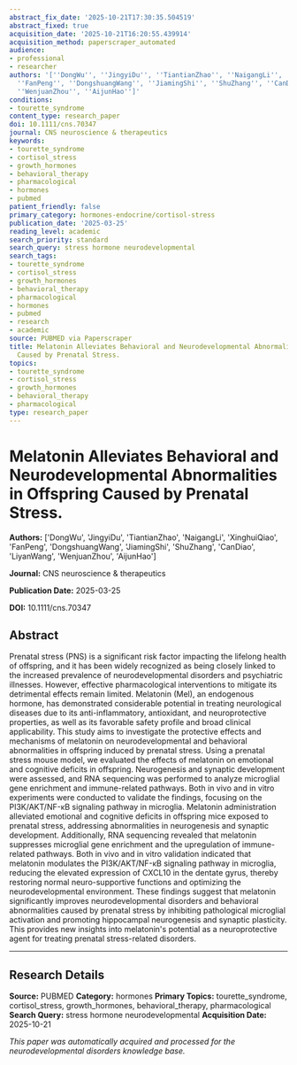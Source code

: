 ```yaml
---
abstract_fix_date: '2025-10-21T17:30:35.504519'
abstract_fixed: true
acquisition_date: '2025-10-21T16:20:55.439914'
acquisition_method: paperscraper_automated
audience:
- professional
- researcher
authors: '[''DongWu'', ''JingyiDu'', ''TiantianZhao'', ''NaigangLi'', ''XinghuiQiao'',
  ''FanPeng'', ''DongshuangWang'', ''JiamingShi'', ''ShuZhang'', ''CanDiao'', ''LiyanWang'',
  ''WenjuanZhou'', ''AijunHao'']'
conditions:
- tourette_syndrome
content_type: research_paper
doi: 10.1111/cns.70347
journal: CNS neuroscience & therapeutics
keywords:
- tourette_syndrome
- cortisol_stress
- growth_hormones
- behavioral_therapy
- pharmacological
- hormones
- pubmed
patient_friendly: false
primary_category: hormones-endocrine/cortisol-stress
publication_date: '2025-03-25'
reading_level: academic
search_priority: standard
search_query: stress hormone neurodevelopmental
search_tags:
- tourette_syndrome
- cortisol_stress
- growth_hormones
- behavioral_therapy
- pharmacological
- hormones
- pubmed
- research
- academic
source: PUBMED via Paperscraper
title: Melatonin Alleviates Behavioral and Neurodevelopmental Abnormalities in Offspring
  Caused by Prenatal Stress.
topics:
- tourette_syndrome
- cortisol_stress
- growth_hormones
- behavioral_therapy
- pharmacological
type: research_paper
---
```


# Melatonin Alleviates Behavioral and Neurodevelopmental Abnormalities in Offspring Caused by Prenatal Stress.

**Authors:** ['DongWu', 'JingyiDu', 'TiantianZhao', 'NaigangLi', 'XinghuiQiao', 'FanPeng', 'DongshuangWang', 'JiamingShi', 'ShuZhang', 'CanDiao', 'LiyanWang', 'WenjuanZhou', 'AijunHao']

**Journal:** CNS neuroscience & therapeutics

**Publication Date:** 2025-03-25

**DOI:** 10.1111/cns.70347

## Abstract

Prenatal stress (PNS) is a significant risk factor impacting the lifelong health of offspring, and it has been widely recognized as being closely linked to the increased prevalence of neurodevelopmental disorders and psychiatric illnesses. However, effective pharmacological interventions to mitigate its detrimental effects remain limited. Melatonin (Mel), an endogenous hormone, has demonstrated considerable potential in treating neurological diseases due to its anti-inflammatory, antioxidant, and neuroprotective properties, as well as its favorable safety profile and broad clinical applicability. This study aims to investigate the protective effects and mechanisms of melatonin on neurodevelopmental and behavioral abnormalities in offspring induced by prenatal stress. Using a prenatal stress mouse model, we evaluated the effects of melatonin on emotional and cognitive deficits in offspring. Neurogenesis and synaptic development were assessed, and RNA sequencing was performed to analyze microglial gene enrichment and immune-related pathways. Both in vivo and in vitro experiments were conducted to validate the findings, focusing on the PI3K/AKT/NF-κB signaling pathway in microglia. Melatonin administration alleviated emotional and cognitive deficits in offspring mice exposed to prenatal stress, addressing abnormalities in neurogenesis and synaptic development. Additionally, RNA sequencing revealed that melatonin suppresses microglial gene enrichment and the upregulation of immune-related pathways. Both in vivo and in vitro validation indicated that melatonin modulates the PI3K/AKT/NF-κB signaling pathway in microglia, reducing the elevated expression of CXCL10 in the dentate gyrus, thereby restoring normal neuro-supportive functions and optimizing the neurodevelopmental environment. These findings suggest that melatonin significantly improves neurodevelopmental disorders and behavioral abnormalities caused by prenatal stress by inhibiting pathological microglial activation and promoting hippocampal neurogenesis and synaptic plasticity. This provides new insights into melatonin's potential as a neuroprotective agent for treating prenatal stress-related disorders.

---

## Research Details

**Source:** PUBMED
**Category:** hormones
**Primary Topics:** tourette_syndrome, cortisol_stress, growth_hormones, behavioral_therapy, pharmacological
**Search Query:** stress hormone neurodevelopmental
**Acquisition Date:** 2025-10-21

*This paper was automatically acquired and processed for the neurodevelopmental disorders knowledge base.*

